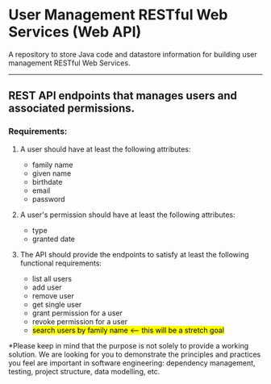 # User Management RESTful Web Services (Web API)
A repository to store Java code and datastore information for building user management RESTful Web Services.

---
## REST API endpoints that manages users and associated permissions.

### Requirements:
 
1. A user should have at least the following attributes:
	- family name
	- given name
	- birthdate
	- email
	- password

2. A user's permission should have at least the following attributes:
	- type
	- granted date
  
3. The API should provide the endpoints to satisfy at least the following functional requirements:
	- list all users
	- add user
	- remove user
	- get single user
	- grant permission for a user
	- revoke permission for a user
	- <mark>search users by family name <– this will be a stretch goal</mark>

*Please keep in mind that the purpose is not solely to provide a working solution. We are looking for you to demonstrate the principles and practices you  feel are important in software engineering: dependency management, testing, project structure, data modelling, etc.
